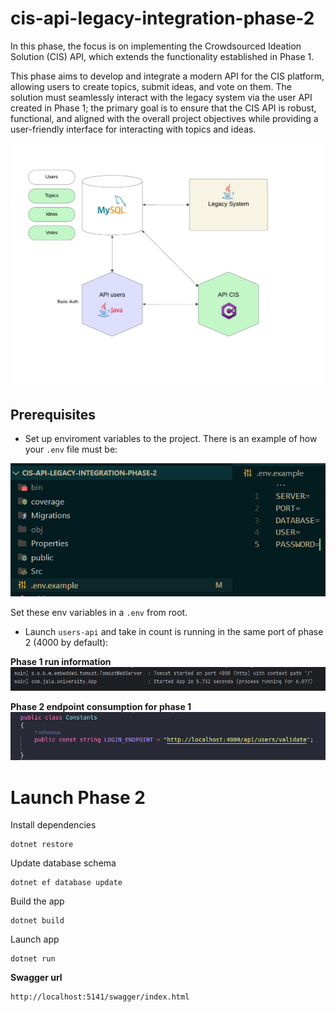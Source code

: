 # cis-api-legacy-integration-phase-2

In this phase, the focus is on implementing the Crowdsourced Ideation Solution (CIS) API, which extends the functionality established in Phase 1.

 This phase aims to develop and integrate a modern API for the CIS platform, allowing users to create topics, submit ideas, and vote on them. The solution must seamlessly interact with the legacy system via the user API created in Phase 1; the primary goal is to ensure that the CIS API is robust, functional, and aligned with the overall project objectives while providing a user-friendly interface for interacting with topics and ideas.

![phase2.png](public/img/phase2.png)

## Prerequisites

- Set up enviroment variables to the project. There is an example of how your `.env` file must be:

![env_example](public/img/env_file_example.png)

Set these env variables in a `.env` from root.

- Launch `users-api` and take in count is running in the same port of phase 2 (4000 by default):

**Phase 1 run information**
![phase_1server](public/img/phase1-example.png)

**Phase 2 endpoint consumption for phase 1**
![phase_2_endpoint](public/img/phase1-validate.png)

# Launch Phase 2

Install dependencies
```
dotnet restore
```
Update database schema
```
dotnet ef database update
```
Build the app
```
dotnet build
```
Launch app
```
dotnet run
```

**Swagger url**
```
http://localhost:5141/swagger/index.html
```